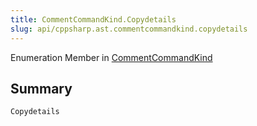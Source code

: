 ```yaml
---
title: CommentCommandKind.Copydetails
slug: api/cppsharp.ast.commentcommandkind.copydetails
---
```

Enumeration Member in [CommentCommandKind](/api/cppsharp/ast/commentcommandkind)

## Summary



```csharp
Copydetails
```

